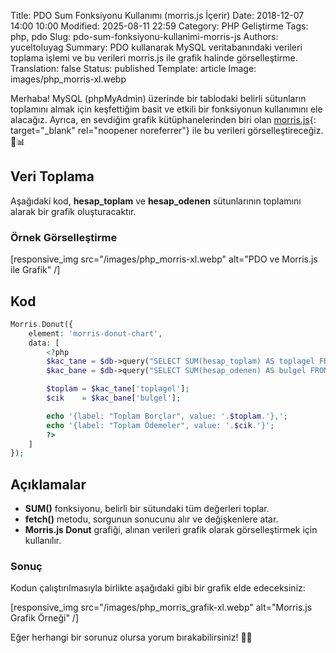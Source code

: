 Title: PDO Sum Fonksiyonu Kullanımı (morris.js İçerir)
Date: 2018-12-07 14:00 10:00
Modified: 2025-08-11 22:59
Category: PHP Geliştirme
Tags: php, pdo
Slug: pdo-sum-fonksiyonu-kullanimi-morris-js
Authors: yuceltoluyag
Summary: PDO kullanarak MySQL veritabanındaki verileri toplama işlemi ve bu verileri morris.js ile grafik halinde görselleştirme.
Translation: false
Status: published
Template: article
Image: images/php_morris-xl.webp

Merhaba! MySQL (phpMyAdmin) üzerinde bir tablodaki belirli sütunların toplamını almak için keşfettiğim basit ve etkili bir fonksiyonun kullanımını ele alacağız. Ayrıca, en sevdiğim grafik kütüphanelerinden biri olan [morris.js](http://morrisjs.github.io/morris.js/){: target="_blank" rel="noopener noreferrer"} ile bu verileri görselleştireceğiz. 🎨📊

## Veri Toplama

Aşağıdaki kod, **hesap_toplam** ve **hesap_odenen** sütunlarının toplamını alarak bir grafik oluşturacaktır.

### Örnek Görselleştirme


[responsive_img src="/images/php_morris-xl.webp" alt="PDO ve Morris.js ile Grafik" /]
## Kod

```php
Morris.Donut({
    element: 'morris-donut-chart',
    data: [
        <?php
        $kac_tane = $db->query("SELECT SUM(hesap_toplam) AS toplagel FROM hesaplar")->fetch();  
        $kac_bane = $db->query("SELECT SUM(hesap_odenen) AS bulgel FROM hesaplar")->fetch();  

        $toplam = $kac_tane['toplagel'];  
        $cik    = $kac_bane['bulgel'];  

        echo '{label: "Toplam Borçlar", value: '.$toplam.'},';
        echo '{label: "Toplam Ödemeler", value: '.$cik.'}';
        ?>
    ]
});
```

## Açıklamalar

- **SUM()** fonksiyonu, belirli bir sütundaki tüm değerleri toplar.
- **fetch()** metodu, sorgunun sonucunu alır ve değişkenlere atar.
- **Morris.js Donut** grafiği, alınan verileri grafik olarak görselleştirmek için kullanılır.

### Sonuç

Kodun çalıştırılmasıyla birlikte aşağıdaki gibi bir grafik elde edeceksiniz:


[responsive_img src="/images/php_morris_grafik-xl.webp" alt="Morris.js Grafik Örneği" /]

Eğer herhangi bir sorunuz olursa yorum bırakabilirsiniz! 💬😊

